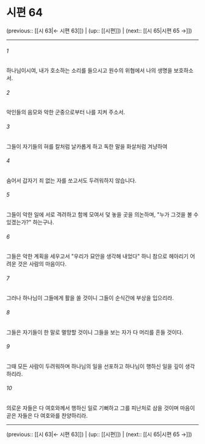 # 시편 64

(previous:: [[시 63|← 시편 63]]) | (up:: [[시편]]) | (next:: [[시 65|시편 65 →]])

***




###### 1 

하나님이시여, 내가 호소하는 소리를 들으시고 원수의 위협에서 나의 생명을 보호하소서. 



###### 2 

악인들의 음모와 악한 군중으로부터 나를 지켜 주소서. 



###### 3 

그들이 자기들의 혀를 칼처럼 날카롭게 하고 독한 말을 화살처럼 겨냥하여 



###### 4 

숨어서 갑자기 죄 없는 자를 쏘고서도 두려워하지 않습니다. 



###### 5 

그들이 악한 일에 서로 격려하고 함께 모여서 덫 놓을 곳을 의논하며, "누가 그것을 볼 수 있겠는가?" 하는구나. 



###### 6 

그들은 악한 계획을 세우고서 "우리가 묘안을 생각해 내었다" 하니 참으로 헤아리기 어려운 것은 사람의 마음이다. 



###### 7 

그러나 하나님이 그들에게 활을 쏠 것이니 그들이 순식간에 부상을 입으리라. 



###### 8 

그들은 자기들이 한 말로 멸망할 것이니 그들을 보는 자가 다 머리를 흔들 것이다. 



###### 9 

그때 모든 사람이 두려워하며 하나님의 일을 선포하고 하나님이 행하신 일을 깊이 생각하리라. 



###### 10 

의로운 자들은 다 여호와께서 행하신 일로 기뻐하고 그를 피난처로 삼을 것이며 마음이 곧은 자들은 다 여호와를 찬양하리라.

***

(previous:: [[시 63|← 시편 63]]) | (up:: [[시편]]) | (next:: [[시 65|시편 65 →]])
